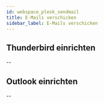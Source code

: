 ```yaml
---
id: webspace_plesk_sendmail
title: E-Mails verschicken
sidebar_label: E-Mails verschicken
---
```


## Thunderbird einrichten

--

## Outlook einrichten

--